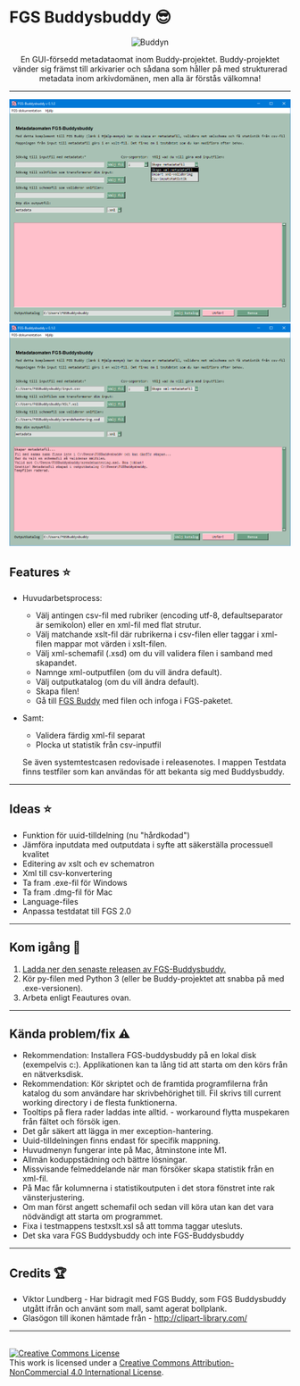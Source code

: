 # FGS Buddysbuddy :sunglasses:


<div style="text-align:center">

![Buddyn](Buddysbuddy.ico)<br>

En GUI-försedd metadataomat inom Buddy-projektet. Buddy-projektet vänder sig främst till arkivarier och sådana som håller på med strukturerad metadata inom arkivdomänen, men alla är förstås välkomna!
</div>

---

![Screenshot1](fgsbuddysbuddy_screen1.png)
![Screenshot2](fgsbuddysbuddy_screen2.png)

## Features :star:
* Huvudarbetsprocess:
  *   Välj antingen csv-fil med rubriker (encoding utf-8, defaultseparator är semikolon) eller en xml-fil med flat strutur.
  *   Välj matchande xslt-fil där rubrikerna i csv-filen eller taggar i xml-filen mappar mot värden i xslt-filen.
  *   Välj xml-schemafil (.xsd) om du vill validera filen i samband med skapandet.
  *   Namnge xml-outputfilen (om du vill ändra default).
  *   Välj outputkatalog (om du vill ändra default).
  *   Skapa filen!
  *   Gå till [FGS Buddy](https://github.com/Viktor-Lundberg/FGSBuddy) med filen och infoga i FGS-paketet.
* Samt:
	* Validera färdig xml-fil separat
	* Plocka ut statistik från csv-inputfil
	
	Se även systemtestcasen redovisade i releasenotes. I mappen Testdata finns testfiler som kan användas för att bekanta sig med Buddysbuddy.


---

## Ideas :star:
* Funktion för uuid-tilldelning (nu "hårdkodad")
* Jämföra inputdata med outputdata i syfte att säkerställa processuell kvalitet
* Editering av xslt och ev schematron
* Xml till csv-konvertering
* Ta fram .exe-fil för Windows
* Ta fram .dmg-fil för Mac
* Language-files
* Anpassa testdatat till FGS 2.0


---

## Kom igång :rocket:

1. [Ladda ner den senaste releasen av FGS-Buddysbuddy.](https://github.com/s99mol/FGSBuddysbuddy)
2. Kör py-filen med Python 3 (eller be Buddy-projektet att snabba på med .exe-versionen).
3. Arbeta enligt Feautures ovan.
  
---

## Kända problem/fix :warning:

* Rekommendation: Installera FGS-buddysbuddy på en lokal disk (exempelvis c:). Applikationen kan ta lång tid att starta om den körs från en nätverksdisk. 
* Rekommendation: Kör skriptet och de framtida programfilerna från katalog du som användare har skrivbehörighet till. Fil skrivs till current working directory i de flesta funktionerna.
* Tooltips på flera rader laddas inte alltid. - workaround flytta muspekaren från fältet och försök igen.
* Det går säkert att lägga in mer exception-hantering.
* Uuid-tilldelningen finns endast för specifik mappning.
* Huvudmenyn fungerar inte på Mac, åtminstone inte M1.
* Allmän koduppstädning och bättre lösningar.
* Missvisande felmeddelande när man försöker skapa statistik från en xml-fil.
* På Mac får kolumnerna i statistikoutputen i det stora fönstret inte rak vänsterjustering.
* Om man först angett schemafil och sedan vill köra utan kan det vara nödvändigt att starta om programmet.
* Fixa i testmappens testxslt.xsl så att tomma taggar utesluts.
* Det ska vara FGS Buddysbuddy och inte FGS-Buddysbuddy


---

## Credits :trophy:

* Viktor Lundberg - Har bidragit med FGS Buddy, som FGS Buddysbuddy utgått ifrån och använt som mall, samt agerat bollplank.
* Glasögon till ikonen hämtade från - http://clipart-library.com/  

---
<br>
<a rel="license" href="http://creativecommons.org/licenses/by-nc/4.0/"><img alt="Creative Commons License" style="border-width:0" src="https://i.creativecommons.org/l/by-nc/4.0/88x31.png" /></a><br />This work is licensed under a <a rel="license" href="http://creativecommons.org/licenses/by-nc/4.0/">Creative Commons Attribution-NonCommercial 4.0 International License</a>.

